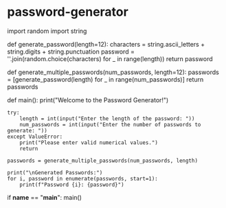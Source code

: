# password-generator
import random
import string

def generate_password(length=12):
    characters = string.ascii_letters + string.digits + string.punctuation
    password = ''.join(random.choice(characters) for _ in range(length))
    return password

def generate_multiple_passwords(num_passwords, length=12):
    passwords = [generate_password(length) for _ in range(num_passwords)]
    return passwords

def main():
    print("Welcome to the Password Generator!")

    try:
        length = int(input("Enter the length of the password: "))
        num_passwords = int(input("Enter the number of passwords to generate: "))
    except ValueError:
        print("Please enter valid numerical values.")
        return

    passwords = generate_multiple_passwords(num_passwords, length)

    print("\nGenerated Passwords:")
    for i, password in enumerate(passwords, start=1):
        print(f"Password {i}: {password}")

if __name__ == "__main__":
    main()

